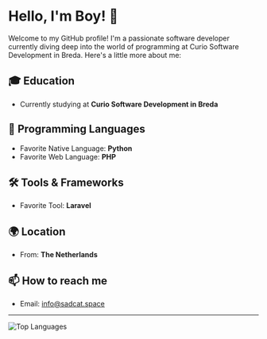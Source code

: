 # Hello, I'm Boy! 👋

Welcome to my GitHub profile! I'm a passionate software developer currently diving deep into the world of programming at Curio Software Development in Breda. Here's a little more about me:

## 🎓 Education
- Currently studying at **Curio Software Development in Breda**

## 💬 Programming Languages
- Favorite Native Language: **Python**
- Favorite Web Language: **PHP**

## 🛠️ Tools & Frameworks
- Favorite Tool: **Laravel**

## 🌍 Location
- From: **The Netherlands**

## 📫 How to reach me
- Email: [info@sadcat.space](mailto:info@sadcat.space)

---

![Top Languages](https://github-readme-stats.vercel.app/api/top-langs/?username=BoyK07&layout=compact&theme=radical)
